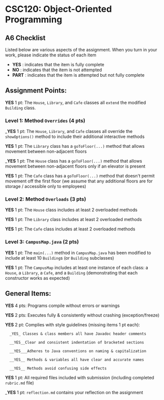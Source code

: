 # CSC120: Object-Oriented Programming
## A6 Checklist

Listed below are various aspects of the assignment.  When you turn in your work, please indicate the status of each item

- **YES** : indicates that the item is fully complete
- **NO** : indicates that the item is not attempted
- **PART** : indicates that the item is attempted but not fully complete


## Assignment Points:

__YES__ 1 pt: The `House`, `Library`, and `Cafe` classes all `extend` the modified `Building` class.

### Level 1: Method `Overrides` (4 pts)

___YES__ 1 pt: The `House`, `Library`, and `Cafe` classes all override the `showOptions()` method to include their additional interactive methods

__YES__ 1 pt: The `Library` class has a `goToFloor(...)` method that allows movement between non-adjacent floors

___YES__ 1 pt: The `House` class has a `goToFloor(...)` method that allows movement between non-adjacent floors only if an elevator is present

__YES__ 1 pt: The `Cafe` class has a `goToFloor(...)` method that doesn't permit movement off the first floor (we assume that any additional floors are for storage / accessible only to employees)

### Level 2: Method `Overloads` (3 pts)

__YES__ 1 pt: The `House` class includes at least 2 overloaded methods

__YES__ 1 pt: The `Library` class includes at least 2 overloaded methods

__YES__ 1 pt: The `Cafe` class includes at least 2 overloaded methods

### Level 3: `CampusMap.java` (2 pts)

__YES__ 1 pt: The `main(...)` method in `CampusMap.java` has been modified to include at least 10 `Building`s (or `Building` subclasses)

__YES__ 1 pt: The `CampusMap` includes at least one instance of each class: a `House`, a `Library`, a `Cafe`, and a `Building` (demonstrating that each constructor works as expected)



## General Items:

__YES__ 4 pts: Programs compile without errors or warnings

__YES__ 2 pts: Executes fully & consistently without crashing (exception/freeze)

__YES__ 2 pt: Complies with style guidelines (missing items 1 pt each):

      _YES_ Classes & class members all have Javadoc header comments

      __YES__Clear and consistent indentation of bracketed sections

      __YES___Adheres to Java conventions on naming & capitalization

      __YES__ Methods & variables all have clear and accurate names

      __YES__ Methods avoid confusing side effects

__YES__ 1 pt: All required files included with submission (including completed `rubric.md` file)

___YES__ 1 pt: `reflection.md` contains your reflection on the assignment
